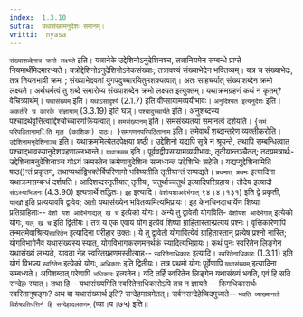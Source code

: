 ```yaml
---
index:  1.3.10
sutra:  यथासंख्यमनुदेशः समानम्।
vritti:  nyasa
---
```


`संख्याशब्देनात्र क्रमो लक्ष्यते` इति। यत्रानेके उद्देशिनोऽनुदेशिनश्च, तत्रानियमेन सम्बन्धे प्राप्ते नियमार्थंमिदमारभ्यते। यत्रोद्देशिनोऽनुदेशिनोऽनेकसंख्याः; तत्रावश्यं संख्याभेदेन भवितव्यम्। यत्र च संख्याभेदः, तत्र नियतभावी क्रमः ; संख्याभेदवतां युगपदुच्चारयितुमशक्यत्वात्। अतः साहचर्यात् संख्याशब्देन क्रमो लक्ष्यते। अर्थधर्मत्वं तु शब्दे समारोप्य संख्याशब्देन क्रमो लक्ष्यत इत्युक्तम्। यथाक्रमग्रहणं कथं न कृतम्? वैचित्र्यार्थम्।
`यथासंख्यम्` इति। `यथाऽसादृश्ये` (2.1.7) इति वीप्सायामव्ययीभावः। `अनुदिश्यत इत्यनुदेशः` इति। `अकर्तरि च कारके संज्ञायाम्` (3.3.19) इति घञ्। `पश्चादुच्चार्यते` इति। अनुशब्दस्य पश्चादर्थवृत्तित्वाद्दिश्चोच्चारणक्रियत्वात्। `समसंख्यानम्` इति। समसंख्यतया समानत्वं दर्शयति। `{समं परिपठितानाम्िति मूल (काशिका) पाठः। }समगणनपरिपठितानाम` इति। तमेवार्थं शब्दान्तरेण व्यक्तीकरोति। `उद्देशिनामनुदेशिनाञ्च्` इति। यथाक्रममित्येतदपेक्षया षष्ठी। उद्देशिनो यद्यपि सूत्रे न श्रूयन्ते, तथापि सम्बन्धित्वात् पश्चाद्भावस्यानुदेशग्रहणाल्लभ्यन्ते। `यथाक्रमम्` इति। पूर्ववद्वीपसायामव्ययीभावः, तृतीयान्तञ्चैतत्; तदयमत्रार्थः- उद्देशिनामनुदेशिनाञ्च योऽयं क्रमस्तेन क्रमेणानुदेशिनः सम्बध्यन्त उद्देशिभिः सहेति। यद्यप्युद्देशिनामिति षष्ठ()न्तं प्रकृतम्, तथाप्यर्थाद्विभक्तेर्विपरिणामो भविष्यतीति तृतीयान्तं सम्पद्यते। `प्रथमात् प्रथमः` इत्यादिना यथाक्रमसम्बन्धं दर्शयति। आदिशब्दस्तृतीयात् तृतीयः, चतुर्थाच्चतुर्थ इत्यादिपरिग्रहाय। तौदेय इत्यादौ `सोऽस्याभिजनः` (4.3.90) इत्यत्रार्थे तद्धितः।
`इह` इत्यादि। `वेशोयशाअदेर्भगात्` ९४।४।१३१) इति द्वे प्रकृती, `यल्खौ` इति प्रत्ययावपि द्वावेव; अतो यथासंख्येन भवितव्यमित्यभिप्रायः। इह केनचिनदाचार्येण शिष्याः प्रतिग्राहिताः-- `वेशो यश आदेर्भगाद्यल् ख च` इत्येको योगः। अन्ये तु द्वावेतौ योगविति- `वेशोयश आदेर्भगात्` इत्येको योगः, `यल् ख च` इति द्वितीयः। तत्र य एक एवायं योग इत्येवं शिष्या ग्राहितास्तान्प्रत्ययं प्रश्नः। वृत्तिकारेणापि तन्मतमेवाश्रित्य`स्वरितेन` इत्यादिना परीहार उक्तः। ये तु द्वावेतौ योगावित्येवं ग्राहितास्तान् प्रत्येष प्रश्नो नास्ति; योगविभागेनैव यथासंख्यस्य स्यात्, योगविभागकरणमनर्थकं स्यादित्यभिप्रायः। कथं पुनः स्वरितेन लिङ्गेन यथासंख्यं लभ्यते, यावता नेह स्वरितग्रहणमस्तीत्याह-- `स्वरितेनाधिकारः` इत्यादि। `स्वरितेनाधिकारः` (1.3.11) इति योगं विभज्य `स्वरितेन` इत्येको योगः, `अधिकारः` इति द्वितीयः। तत्र प्रथमो योगः पूर्वेणापि `यथासंख्यम्` इत्यादिना सम्बध्यते। अपिशब्दात् परेणापि `अधिकारः` इत्यनेन। यदि तर्हि स्वरितेन लिङ्गेन यथासंख्यं भवति, एवं हि सति सन्देहः स्यात्। तथा हि-- यथासंख्यमिति स्वरितेनाधिकारोऽपि तत्र न ज्ञायते -- किमधिकारार्थः स्वरितानुषङ्गः? अथ वा यथासंख्यार्थ इति? सन्देहमात्रमेतत्। सर्वनसन्देहेष्विदमुच्यते-- `भवति व्याख्यानतो विशेषप्रतिपत्तिर्न हि सन्देहादलक्षणम्` (व्या।प।७५) इति॥
